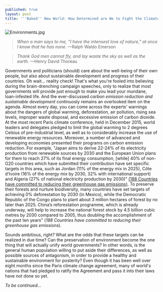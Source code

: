 ```yaml
---
published: true
layout: post
title: '''Baked'' New World: How Determined are We to Fight the Climate Crisis?'
---
```


![Environments.jpg]({{site.baseurl}}/img/Environments.jpg)

> *When a man says to me, “I have the intensest love of nature,” at once I know that he has none.* —Ralph Waldo Emerson

> *Thank God men cannot fly, and lay waste the sky as well as the earth.* —Henry David Thoreau

<span class="versal g9">G</span>overnments and politicians (should) care about the well-being of their own people, but also about sustainable development and progress of their countries. Oh wait... reality check! That's what you're fooled into believing during the brain-drenching campaign speeches, only to realize that most governments will provide just enough to make you lead your mundane, loan-infested life. And the ever-discussed *carbon emission reduction and sustainable development* continuosly remains an overlooked item on the agenda. Almost every day, you can come across the experts' warnings about the dangers of global warming, deforestation, air pollution, rising sea levels, improper waste disposal, and excessive emission of carbon dioxide. At the most recent Paris climate conference, held in December 2015, world leaders and delegates pledged to limit the global warming to 2 degrees Celsius of pre-industrial level, as well as to considerably increase the use of renewable energy resources. Moreover, a number of advanced and developing economies presented their programs on carbon emission reduction. For example, "Japan aims to derive 22-24% of its electricity production from renewable sources by 2030 and the European Union plans for them to reach 27% of its final energy consumption, [while] 40% of non-G20 countries which have submitted their contribution have set specific targets in this area, such as Jordan (11% of the energy mix in 2025), Côte d’Ivoire (16% of the energy mix by 2030, 32% with international support) and Algeria (27% of national electricity production by 2030)" [(188 Countries have committed to reducing their greenhouse gas emissions)](http://www.cop21.gouv.fr/en/185-countries-have-committed-to-reducing-their-greenhouse-gas-emissions/). To preserve their forests and nurture biodiversity, many countries have set targets of achieving 0% deforestation by 2030 (in Mexico), while the Democratic Republic of the Congo plans to plant about 3 million hectares of forest by no later than 2025. China’s reforestation programme, which is already underway, will help to increase the national forest stock by 4.5 billion cubic metres by 2030 compared to 2005, thus doubling the accomplishment of the past ten years" (*188 Countries have committed to reducing their greenhouse gas emissions*). 

Sounds ambitious, right? What are the odds that these targets can be realized in due time? Can the preservation of environment become the one thing that will actually unify world governments? In other words, is the general human population willing to put aside their differences, as well as possible sources of antagonism, in order to provide a healthy and sustainable environment for posterity? Even though it has been well over eight months since the Paris climate change agreement, many of world's nations that had pledged to ratify the Agreement and pass it into their laws have not done so yet. 

*To be continued...*
